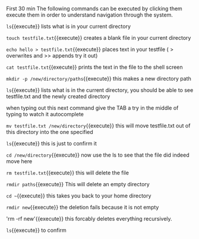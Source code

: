First 30 min
The following commands can be executed by clicking them
execute them in order to understand navigation through the system.

`ls`{{execute}} lists what is in your current directory

`touch testfile.txt`{{execute}} creates a blank file in your current directory

`echo hello > testfile.txt`{{execute}} places text in your testfile ( > overwrites and >> appends try it out)

`cat testfile.txt`{{execute}} prints the text in the file to the shell screen

`mkdir -p /new/directory/paths`{{execute}} this makes a new directory path

`ls`{{execute}} lists what is in the current directory, you should be able to see testfile.txt and the newly created directory

when typing out this next command give the TAB a try in the middle of typing to watch it autocomplete

`mv testfile.txt /new/directory`{{execute}} this will move testfile.txt out of this directory into the one specified

`ls`{{execute}} this is just to confirm it

`cd /new/directory`{{execute}} now use the ls to see that the file did indeed move here


`rm testfile.txt`{{execute}} this will delete the file

`rmdir paths`{{execute}} This will delete an empty directory

`cd ~`{{execute}} this takes you back to your home directory

`rmdir new`{{execute}} the deletion fails because it is not empty

'rm -rf new'{{execute}} this forcably deletes everything recursively.

`ls`{{execute}} to confirm


